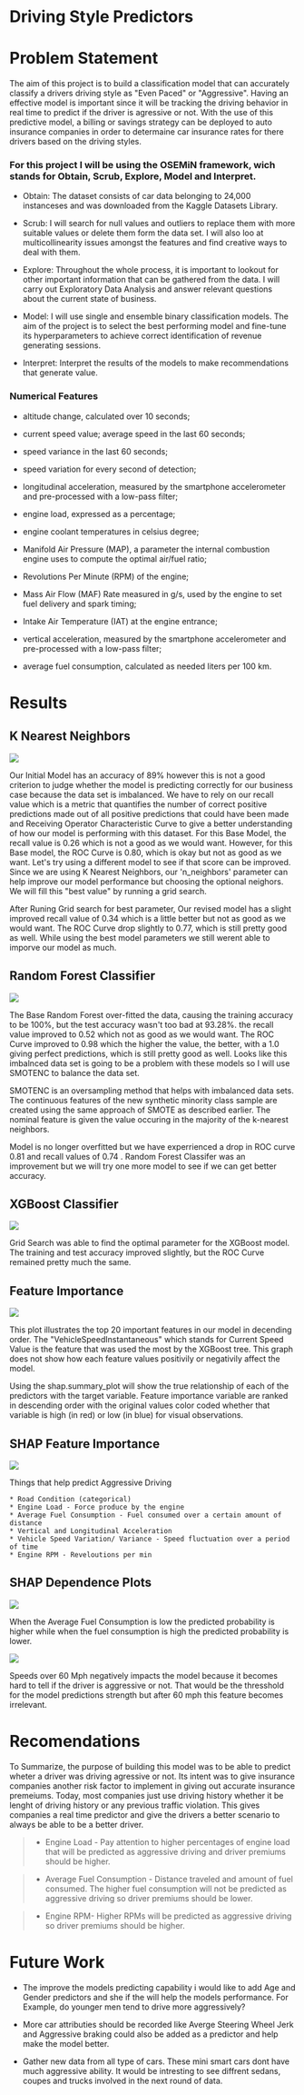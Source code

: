 # Driving Style Predictors

# Problem Statement

The aim of this project is to build a classification model that can accurately classify a drivers driving style as "Even Paced" or "Aggressive". Having an effective model is important since it will be tracking the driving behavior in real time to predict if the driver is agressive or not. With the use of this predictive model, a billing or savings strategy can be deployed to auto insurance companies in order to determaine car insurance rates for there drivers based on the driving styles.

### For this project I will be using the OSEMiN framework, wich stands for Obtain, Scrub, Explore, Model and Interpret. 

* Obtain: The dataset consists of car data belonging to 24,000 instanceses and was downloaded from the Kaggle Datasets Library.

* Scrub: I will search for null values and outliers to replace them with more suitable values or delete them form the data set. I will also loo at multicollinearity issues amongst the features and find creative ways to deal with them.

* Explore: Throughout the whole process, it is important to lookout for other important information that can be gathered from the data. I will carry out Exploratory Data Analysis and answer relevant questions about the current state of business.

* Model: I will use single and ensemble binary classification models. The aim of the project is to select the best performing model and fine-tune its hyperparameters to achieve correct identification of revenue generating sessions.

* Interpret: Interpret the results of the models to make recommendations that generate value.

### Numerical Features

* altitude change, calculated over 10 seconds;

* current speed value; average speed in the last 60 seconds;

* speed variance in the last 60 seconds;

* speed variation for every second of detection;

* longitudinal acceleration, measured by the smartphone accelerometer and pre-processed with a low-pass filter;

* engine load, expressed as a percentage;

* engine coolant temperatures in celsius degree;

* Manifold Air Pressure (MAP), a parameter the internal combustion engine uses to compute the optimal air/fuel ratio;

* Revolutions Per Minute (RPM) of the engine;

* Mass Air Flow (MAF) Rate measured in g/s, used by the engine to set fuel delivery and spark timing;

* Intake Air Temperature (IAT) at the engine entrance;

* vertical acceleration, measured by the smartphone accelerometer and pre-processed with a low-pass filter;

* average fuel consumption, calculated as needed liters per 100 km.

# Results

## K Nearest Neighbors

 <img src= "https://raw.githubusercontent.com/phillipojo24/dsc-mod-3-project-v2-1-onl01-dtsc-pt-041320/master/Screen%20Shot%202020-10-16%20at%202.30.09%20AM.png">

Our Initial Model has an accuracy of 89% however this is not a good criterion to judge whether the model is predicting correctly for our business case because the data set is imbalanced. We have to rely on our recall value which is a metric that quantifies the number of correct positive predictions made out of all positive predictions that could have been made and Receiving Operator Characteristic Curve to give a better understanding of how our model is performing with this dataset. For this Base Model, the recall value is 0.26 which is not a good as we would want. However, for this Base model, the ROC Curve is 0.80, which is okay but not as good as we want. Let's try using a different model to see if that score can be improved. Since we are using K Nearest Neighbors, our 'n_neighbors' parameter can help improve our model performance but choosing the optional neighors. We will fill this "best value" by running a grid search. 


After Runing Grid search for best parameter, Our revised model has a slight improved recall value of 0.34 which is a little better but not as good as we would want. The ROC Curve drop slightly to 0.77, which is still pretty good as well. While using the best model parameters we still werent able to imporve our model as much.

## Random Forest Classifier

<img src = 'https://raw.githubusercontent.com/phillipojo24/dsc-mod-3-project-v2-1-onl01-dtsc-pt-041320/master/Screen%20Shot%202020-10-16%20at%202.30.43%20AM.png'>

The Base Random Forest over-fitted the data, causing the training accuracy to be 100%, but the test accuracy wasn't too bad at 93.28%. the recall value improved to 0.52 which not as good as we would want. The ROC Curve improved to 0.98 which the higher the value, the better, with a 1.0 giving perfect predictions, which is still pretty good as well. Looks like this imbalnced data set is going to be a problem with these models so I will use SMOTENC to balance the data set. 

SMOTENC is an oversampling method that helps with imbalanced data sets. The continuous features of the new synthetic minority class sample are created using the same approach of SMOTE as described earlier. The nominal feature is given the value occuring in the majority of the k-nearest neighbors. 

Model is no longer overfitted but we have experrienced a drop in ROC curve 0.81 and recall values of 0.74 . Random Forest Classifer was an improvement but we will try one more model to see if we can get better accuracy.

## XGBoost Classifier

<img src= 'https://raw.githubusercontent.com/phillipojo24/dsc-mod-3-project-v2-1-onl01-dtsc-pt-041320/master/Screen%20Shot%202020-10-16%20at%202.31.01%20AM.png'>

Grid Search was able to find the optimal parameter for the XGBoost model. The training and test accuracy improved slightly, but the ROC Curve remained pretty much the same.

## Feature Importance

<img src='https://raw.githubusercontent.com/phillipojo24/dsc-mod-3-project-v2-1-onl01-dtsc-pt-041320/master/Screen%20Shot%202020-10-17%20at%201.40.32%20PM.png'> 

This plot illustrates the top 20 important features in our model in decending order. The "VehicleSpeedInstantaneous" which stands for Current Speed Value is the feature that was used the most by the XGBoost tree. This graph does not show how each feature values positivily or negativily affect the model. 



Using the shap.summary_plot will show the true relationship of each of the predictors with the target variable. Feature importance variable are ranked in descending order with the original values color coded whether that variable is high (in red) or low (in blue) for visual observations.

## SHAP Feature Importance

<img src='https://raw.githubusercontent.com/phillipojo24/dsc-mod-3-project-v2-1-onl01-dtsc-pt-041320/master/Screen%20Shot%202020-10-17%20at%201.40.59%20PM.png'>

Things that help predict Aggressive Driving

    * Road Condition (categorical)
    * Engine Load - Force produce by the engine
    * Average Fuel Consumption - Fuel consumed over a certain amount of distance
    * Vertical and Longitudinal Acceleration 
    * Vehicle Speed Variation/ Variance - Speed fluctuation over a period of time
    * Engine RPM - Reveloutions per min

## SHAP Dependence Plots

<img src='https://raw.githubusercontent.com/phillipojo24/dsc-mod-3-project-v2-1-onl01-dtsc-pt-041320/master/Screen%20Shot%202020-10-17%20at%201.41.12%20PM.png'>

When the Average Fuel Consumption is low the predicted probability is higher while when the fuel consumption is high the predicted probability is lower.

<img src='https://raw.githubusercontent.com/phillipojo24/dsc-mod-3-project-v2-1-onl01-dtsc-pt-041320/master/Screen%20Shot%202020-10-17%20at%201.41.31%20PM.png'>

Speeds over 60 Mph negatively impacts the model because it becomes hard to tell if the driver is aggressive or not. That would be the thresshold for the model predictions strength but after 60 mph this feature becomes irrelevant.

# Recomendations

To Summarize, the purpose of building this model was to be able to predict wheter a driver was driving agressive or not. Its intent was to give insurance companies another risk factor to implement in giving out accurate insurance premeiums. Today, most companies just use driving history whether it be lenght of driving history or any previous traffic violation. This gives companies a real time predictor and give the drivers a better scenario to always be able to be a better driver.

> * Engine Load - Pay attention to higher percentages of engine load that will be predicted as aggressive driving and driver premiums should be higher.  

> * Average Fuel Consumption - Distance traveled and amount of fuel consumed. The higher fuel consumption will not be predicted as aggressive driving so driver premiums should be lower.


> * Engine RPM- Higher RPMs will be predicted as aggressive driving so driver premiums should be higher.

# Future Work

*  The improve the models predicting capability i would like to add Age and Gender predictors and she if the will help the models performance. For Example, do younger men tend to drive more aggressively?

* More car attributies should be recorded like Averge Steering Wheel Jerk and Aggressive braking could also be added as a predictor and help make the model better.

* Gather new data from all type of cars. These mini smart cars dont have much aggressive ability. It would be intresting to see diffrent sedans, coupes and trucks involved in the next round of data.


```python

```
